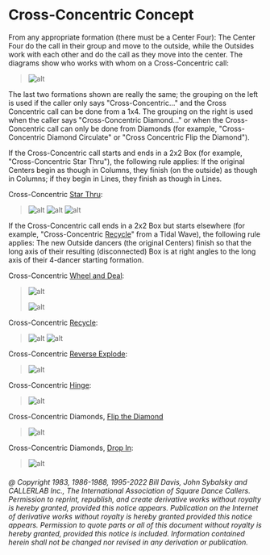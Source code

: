 
# Cross-Concentric Concept

From any appropriate formation (there must be a Center Four):
The Center Four do
the call in their group and move to the outside, while the Outsides work with
each other and do the call as they move into the center. The diagrams
show who works with whom on a Cross-Concentric call: 

> 
> ![alt](cross_concentric_concept_1.png)
> 

The last two formations shown are really the same; the grouping on the left is
used if the caller only says "Cross-Concentric..."
and the Cross Concentric call
can be done from a 1x4. The grouping on the right is used
when the caller says "Cross-Concentric Diamond..." or when the
Cross-Concentric call can only be done from Diamonds 
(for example, "Cross-Concentric Diamond Circulate" or 
"Cross Concentric Flip the Diamond"). 

If the Cross-Concentric call starts and ends in a 2x2 Box (for example, 
"Cross-Concentric Star Thru"), the following rule applies: If the original
Centers begin as though in Columns,
they finish (on the outside) as though in Columns;
if they begin in Lines, they finish
as though in Lines.

Cross-Concentric [Star Thru](../b1/star_thru.md):

>
> ![alt](cross_concentric_concept_2a.png)
> ![alt](cross_concentric_concept_2b.png)
> ![alt](cross_concentric_concept_2c.png)
> 

If the Cross-Concentric call ends in a 2x2 Box but starts
elsewhere (for example, "Cross-Concentric [Recycle](../ms/recycle.md)" from a Tidal Wave),
the following rule applies: 
The new Outside dancers (the original Centers) finish so that the long
axis of their resulting (disconnected) Box is at right angles
to the long axis of their
4-dancer starting formation.

Cross-Concentric [Wheel and Deal](../b2/wheel_and_deal.md):

> 
> ![alt](cross_concentric_concept_3.png)
> 
> ![alt](cross_concentric_concept_4.png)
> 

Cross-Concentric [Recycle](../ms/recycle.md):

>
> ![alt](cross_concentric_concept_6.png)
> ![alt](cross_concentric_concept_6b.png)
> 

Cross-Concentric [Reverse Explode](../c1/reverse_explode.md): 

> 
> ![alt](cross_concentric_concept_7.png)
> 

Cross-Concentric [Hinge](../ms/hinge.md): 

> 
> ![alt](cross_concentric_concept_8.png)
> 

Cross-Concentric Diamonds, [Flip the Diamond](../plus/flip_the_diamond.md)

> 
> ![alt](cross_concentric_concept_9.png)
> 

Cross-Concentric Diamonds, [Drop In](../c2/drop_in.md):

> 
> ![alt](cross_concentric_concept_10.png)
> 

###### @ Copyright 1983, 1986-1988, 1995-2022 Bill Davis, John Sybalsky and CALLERLAB Inc., The International Association of Square Dance Callers. Permission to reprint, republish, and create derivative works without royalty is hereby granted, provided this notice appears. Publication on the Internet of derivative works without royalty is hereby granted provided this notice appears. Permission to quote parts or all of this document without royalty is hereby granted, provided this notice is included. Information contained herein shall not be changed nor revised in any derivation or publication.
